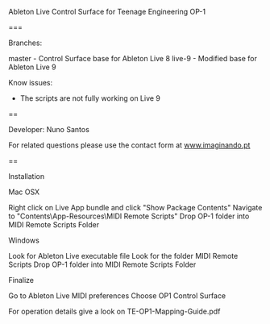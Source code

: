 Ableton Live Control Surface for Teenage Engineering OP-1 

===

Branches: 

master - Control Surface base for Ableton Live 8
live-9 - Modified base for Ableton Live 9

Know issues:

- The scripts are not fully working on Live 9

== 

Developer: Nuno Santos 

For related questions please use the contact form at www.imaginando.pt

==

Installation

Mac OSX

Right click on Live App bundle and click "Show Package Contents"
Navigate to "Contents\App-Resources\MIDI Remote Scripts"
Drop OP-1 folder into MIDI Remote Scripts Folder

Windows

Look for Ableton Live executable file
Look for the folder MIDI Remote Scripts
Drop OP-1 folder into MIDI Remote Scripts Folder

Finalize

Go to Ableton Live MIDI preferences
Choose OP1 Control Surface

For operation details give a look on TE-OP1-Mapping-Guide.pdf
